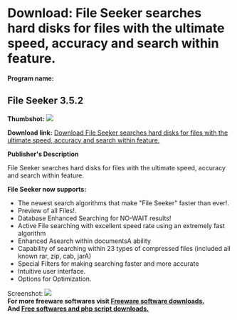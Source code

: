 # Download: File Seeker searches hard disks for files with the ultimate speed, accuracy and search within feature.

**Program name:**

## File Seeker 3.5.2

  
**Thumbshot:** ![](http://www.freewarefiles.com/screenshot/fileseeker_md.jpg)   
  
**Download link:** [Download File Seeker searches hard disks for files with the ultimate speed, accuracy and search within feature.](http://freesoftwares.boysofts.com/File-Seeker_program_47853.html)  
  


**Publisher's Description**  
  


File Seeker searches hard disks for files with the ultimate speed, accuracy and search within feature. 

**File Seeker now supports:**

  * The newest search algorithms that make "File Seeker" faster than ever!. 
  * Preview of all Files!. 
  * Database Enhanced Searching for NO-WAIT results! 
  * Active File searching with excellent speed rate using an extremely fast algorithm 
  * Enhanced Asearch within documentsA ability 
  * Capability of searching within 23 types of compressed files (included all known rar, zip, cab, jarA) 
  * Special Filters for making searching faster and more accurate 
  * Intuitive user interface. 
  * Options for Optimization. 

  
  
Screenshot: ![](http://www.freewarefiles.com/screenshot/fileseeker.jpg)   
**For more freeware softwares visit [Freeware software downloads.](http://freesoftwares.boysofts.com/)**   
**And [Free softwares and php script downloads.](http://www.boysofts.com/)**
